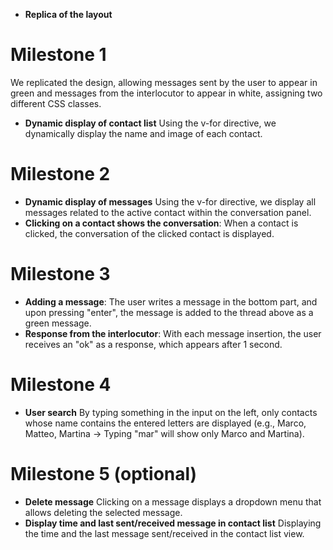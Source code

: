 - **Replica of the layout**

# Milestone 1

We replicated the design, allowing messages sent by the user to appear in green and messages from the interlocutor to appear in white, assigning two different CSS classes.

- **Dynamic display of contact list**
  Using the v-for directive, we dynamically display the name and image of each contact.

# Milestone 2

- **Dynamic display of messages**
  Using the v-for directive, we display all messages related to the active contact within the conversation panel.
- **Clicking on a contact shows the conversation**: When a contact is clicked, the conversation of the clicked contact is displayed.

# Milestone 3

- **Adding a message**: The user writes a message in the bottom part, and upon pressing "enter", the message is added to the thread above as a green message.
- **Response from the interlocutor**: With each message insertion, the user receives an "ok" as a response, which appears after 1 second.

# Milestone 4

- **User search**
  By typing something in the input on the left, only contacts whose name contains the entered letters are displayed (e.g., Marco, Matteo, Martina -> Typing "mar" will show only Marco and Martina).

# Milestone 5 (optional)

- **Delete message**
  Clicking on a message displays a dropdown menu that allows deleting the selected message.
- **Display time and last sent/received message in contact list**
  Displaying the time and the last message sent/received in the contact list view.
